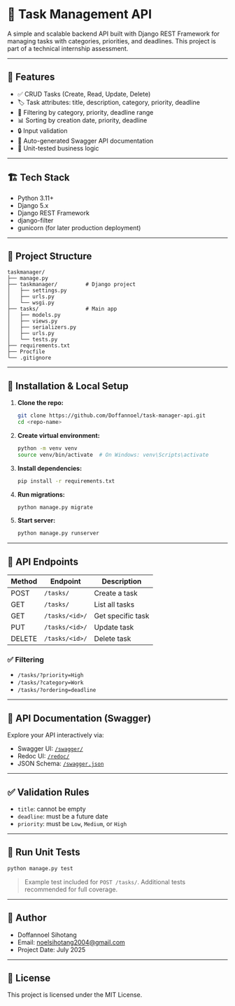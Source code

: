 # 📝 Task Management API

A simple and scalable backend API built with Django REST Framework for managing tasks with categories, priorities, and deadlines. This project is part of a technical internship assessment.

---

## 🚀 Features

- ✅ CRUD Tasks (Create, Read, Update, Delete)
- 🏷️ Task attributes: title, description, category, priority, deadline
- 📅 Filtering by category, priority, deadline range
- 📊 Sorting by creation date, priority, deadline
- 🔒 Input validation
- 📄 Auto-generated Swagger API documentation
- 🧪 Unit-tested business logic

---

## 🏗️ Tech Stack

- Python 3.11+
- Django 5.x
- Django REST Framework
- django-filter
- gunicorn (for later production deployment)

---

## 📂 Project Structure

```
taskmanager/
├── manage.py
├── taskmanager/         # Django project
│   ├── settings.py
│   ├── urls.py
│   └── wsgi.py
├── tasks/               # Main app
│   ├── models.py
│   ├── views.py
│   ├── serializers.py
│   ├── urls.py
│   └── tests.py
├── requirements.txt
├── Procfile
└── .gitignore
```

---

## 🧪 Installation & Local Setup

1. **Clone the repo:**
   ```bash
   git clone https://github.com/Doffannoel/task-manager-api.git
   cd <repo-name>
   ```

2. **Create virtual environment:**
   ```bash
   python -m venv venv
   source venv/bin/activate  # On Windows: venv\Scripts\activate
   ```

3. **Install dependencies:**
   ```bash
   pip install -r requirements.txt
   ```

4. **Run migrations:**
   ```bash
   python manage.py migrate
   ```

5. **Start server:**
   ```bash
   python manage.py runserver
   ```

---

## 📌 API Endpoints

| Method | Endpoint        | Description               |
|--------|------------------|---------------------------|
| POST   | `/tasks/`         | Create a task             |
| GET    | `/tasks/`         | List all tasks            |
| GET    | `/tasks/<id>/`    | Get specific task         |
| PUT    | `/tasks/<id>/`    | Update task               |
| DELETE | `/tasks/<id>/`    | Delete task               |

### ✅ Filtering
- `/tasks/?priority=High`
- `/tasks/?category=Work`
- `/tasks/?ordering=deadline`

---

## 📄 API Documentation (Swagger)

Explore your API interactively via:

- Swagger UI: [`/swagger/`](http://localhost:8000/swagger/)
- Redoc UI: [`/redoc/`](http://localhost:8000/redoc/)
- JSON Schema: [`/swagger.json`](http://localhost:8000/swagger.json)

---

## ✅ Validation Rules

- `title`: cannot be empty
- `deadline`: must be a future date
- `priority`: must be `Low`, `Medium`, or `High`

---

## 🧪 Run Unit Tests

```bash
python manage.py test
```

> Example test included for `POST /tasks/`. Additional tests recommended for full coverage.

---

## 👤 Author

- Doffannoel Sihotang  
- Email: noelsihotang2004@gmail.com  
- Project Date: July 2025

---

## 📄 License

This project is licensed under the MIT License.

